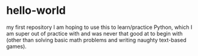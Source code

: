 # hello-world
my first repository
I am hoping to use this to learn/practice Python, which I am super out of practice with and was never that good at to begin with (other than solving basic math problems and writing naughty text-based games).
